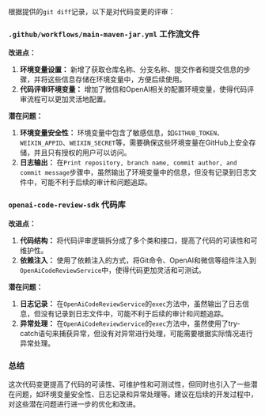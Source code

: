 根据提供的`git diff`记录，以下是对代码变更的评审：

### `.github/workflows/main-maven-jar.yml` 工作流文件

**改进点：**
1. **环境变量设置：** 新增了获取仓库名称、分支名称、提交作者和提交信息的步骤，并将这些信息存储在环境变量中，方便后续使用。
2. **代码评审环境变量：** 增加了微信和OpenAI相关的配置环境变量，使得代码评审流程可以更加灵活地配置。

**潜在问题：**
1. **环境变量安全性：** 环境变量中包含了敏感信息，如`GITHUB_TOKEN`、`WEIXIN_APPID`、`WEIXIN_SECRET`等，需要确保这些环境变量在GitHub上安全存储，并且只有授权的用户可以访问。
2. **日志输出：** 在`Print repository, branch name, commit author, and commit message`步骤中，虽然输出了环境变量中的信息，但没有记录到日志文件中，可能不利于后续的审计和问题追踪。

### `openai-code-review-sdk` 代码库

**改进点：**
1. **代码结构：** 将代码评审逻辑拆分成了多个类和接口，提高了代码的可读性和可维护性。
2. **依赖注入：** 使用了依赖注入的方式，将Git命令、OpenAI和微信等组件注入到`OpenAiCodeReviewService`中，使得代码更加灵活和可测试。

**潜在问题：**
1. **日志记录：** 在`OpenAiCodeReviewService`的`exec`方法中，虽然输出了日志信息，但没有记录到日志文件中，可能不利于后续的审计和问题追踪。
2. **异常处理：** 在`OpenAiCodeReviewService`的`exec`方法中，虽然使用了try-catch语句来捕获异常，但没有对异常进行处理，可能需要根据实际情况进行异常处理。

### 总结

这次代码变更提高了代码的可读性、可维护性和可测试性，但同时也引入了一些潜在问题，如环境变量安全性、日志记录和异常处理等。建议在后续的开发过程中，对这些潜在问题进行进一步的优化和改进。